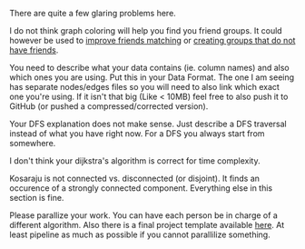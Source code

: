 There are quite a few glaring problems here.

I do not think graph coloring will help you find you friend groups. It could however be used to [improve friends matching](https://www.researchgate.net/publication/316154839_Improving_Friends_Matching_in_Social_Networks_Using_Graph_Coloring) or [creating groups that do not have friends](https://en.wikipedia.org/wiki/Graph_coloring#Applications).

You need to describe what your data contains (ie. column names) and also which ones you are using. Put this in your Data Format. The one I am seeing has separate nodes/edges files so you will need to also link which exact one you're using. If it isn't that big (Like < 10MB) feel free to also push it to GitHub (or pushed a compressed/corrected version).

Your DFS explanation does not make sense. Just describe a DFS traversal instead of what you have right now. For a DFS you always start from somewhere.

I don't think your dijkstra's algorithm is correct for time complexity.

Kosaraju is not connected vs. disconnected (or disjoint). It finds an occurence of a strongly connected component. Everything else in this section is fine.

Please parallize your work. You can have each person be in charge of a different algorithm. Also there is a final project template available [here](https://github.com/ben44496/cpp-project-template). At least pipeline as much as possible if you cannot parallilize something.